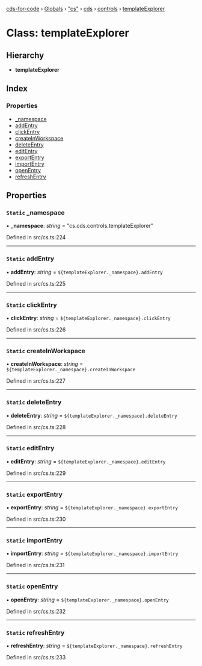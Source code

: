 [cds-for-code](../README.md) › [Globals](../globals.md) › ["cs"](../modules/_cs_.md) › [cds](../modules/_cs_.cds.md) › [controls](../modules/_cs_.cds.controls.md) › [templateExplorer](_cs_.cds.controls.templateexplorer.md)

# Class: templateExplorer

## Hierarchy

* **templateExplorer**

## Index

### Properties

* [_namespace](_cs_.cds.controls.templateexplorer.md#static-_namespace)
* [addEntry](_cs_.cds.controls.templateexplorer.md#static-addentry)
* [clickEntry](_cs_.cds.controls.templateexplorer.md#static-clickentry)
* [createInWorkspace](_cs_.cds.controls.templateexplorer.md#static-createinworkspace)
* [deleteEntry](_cs_.cds.controls.templateexplorer.md#static-deleteentry)
* [editEntry](_cs_.cds.controls.templateexplorer.md#static-editentry)
* [exportEntry](_cs_.cds.controls.templateexplorer.md#static-exportentry)
* [importEntry](_cs_.cds.controls.templateexplorer.md#static-importentry)
* [openEntry](_cs_.cds.controls.templateexplorer.md#static-openentry)
* [refreshEntry](_cs_.cds.controls.templateexplorer.md#static-refreshentry)

## Properties

### `Static` _namespace

▪ **_namespace**: *string* = "cs.cds.controls.templateExplorer"

Defined in src/cs.ts:224

___

### `Static` addEntry

▪ **addEntry**: *string* = `${templateExplorer._namespace}.addEntry`

Defined in src/cs.ts:225

___

### `Static` clickEntry

▪ **clickEntry**: *string* = `${templateExplorer._namespace}.clickEntry`

Defined in src/cs.ts:226

___

### `Static` createInWorkspace

▪ **createInWorkspace**: *string* = `${templateExplorer._namespace}.createInWorkspace`

Defined in src/cs.ts:227

___

### `Static` deleteEntry

▪ **deleteEntry**: *string* = `${templateExplorer._namespace}.deleteEntry`

Defined in src/cs.ts:228

___

### `Static` editEntry

▪ **editEntry**: *string* = `${templateExplorer._namespace}.editEntry`

Defined in src/cs.ts:229

___

### `Static` exportEntry

▪ **exportEntry**: *string* = `${templateExplorer._namespace}.exportEntry`

Defined in src/cs.ts:230

___

### `Static` importEntry

▪ **importEntry**: *string* = `${templateExplorer._namespace}.importEntry`

Defined in src/cs.ts:231

___

### `Static` openEntry

▪ **openEntry**: *string* = `${templateExplorer._namespace}.openEntry`

Defined in src/cs.ts:232

___

### `Static` refreshEntry

▪ **refreshEntry**: *string* = `${templateExplorer._namespace}.refreshEntry`

Defined in src/cs.ts:233
